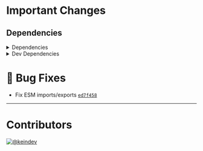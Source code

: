 # Important Changes

## Dependencies

<details>
<summary>Dependencies</summary>

- Changed **[gh-gql](https://www.npmjs.com/package/gh-gql)** from `^3.0.10` to `^3.0.11`
- Changed **[package-json-helper](https://www.npmjs.com/package/package-json-helper)** from `^4.0.4` to `^4.0.5`
- Changed **[string-lookup-manager](https://www.npmjs.com/package/string-lookup-manager)** from `^3.0.6` to `^3.0.7`
- Changed **[tasktree-cli](https://www.npmjs.com/package/tasktree-cli)** from `^6.0.4` to `^6.0.5`
- Changed **[yargs](https://www.npmjs.com/package/yargs)** from `^17.4.0` to `^17.4.1`

</details>

<details>
<summary>Dev Dependencies</summary>

- Changed **[@types/node](https://www.npmjs.com/package/@types/node)** from `^17.0.23` to `^17.0.25`
- Changed **[@typescript-eslint/eslint-plugin](https://www.npmjs.com/package/@typescript-eslint/eslint-plugin)** from `^5.18.0` to `^5.20.0`
- Changed **[@typescript-eslint/parser](https://www.npmjs.com/package/@typescript-eslint/parser)** from `^5.18.0` to `^5.20.0`
- Changed **[cspell](https://www.npmjs.com/package/cspell)** from `^5.19.5` to `^5.19.7`
- Changed **[eslint](https://www.npmjs.com/package/eslint)** from `^8.12.0` to `^8.13.0`
- Changed **[eslint-plugin-import](https://www.npmjs.com/package/eslint-plugin-import)** from `^2.25.4` to `^2.26.0`
- Changed **[eslint-plugin-jest](https://www.npmjs.com/package/eslint-plugin-jest)** from `^26.1.3` to `^26.1.4`
- Changed **[figma-portal](https://www.npmjs.com/package/figma-portal)** from `^1.0.1` to `^1.0.2`
- Changed **[ghinfo](https://www.npmjs.com/package/ghinfo)** from `^3.0.5` to `^3.0.6`
- Bumped **[@tagproject/ts-package-shared-config](https://www.npmjs.com/package/@tagproject/ts-package-shared-config)** from `^7.3.3` to `^9.0.7`
- Bumped **[@tagproject/vscode-shared-config](https://www.npmjs.com/package/@tagproject/vscode-shared-config)** from `^1.2.5` to `^2.0.0`

</details>

# :bug: Bug Fixes

- Fix ESM imports/exports [`ed7f458`](https://github.com/keindev/changelog-guru/commit/ed7f458a78d6125308da651316d5a622fa8d711b)

---

# Contributors

[![@keindev](https://avatars.githubusercontent.com/u/4527292?v=4&s=40)](https://github.com/keindev)

